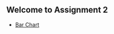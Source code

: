 ## Welcome to Assignment 2
- [Bar Chart](https://bl.ocks.org/aabajaj2/488cddbf5c9c3998cd623cd70efd2e47)
